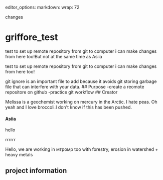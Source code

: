 editor_options: markdown: wrap: 72 

changes 

# griffore_test

test to set up remote repository from git to computer
i can make changes from here too!But not at the same time as Asiia


test to set up remote repository from git to computer i can make changes from here too!

git ignore is an important file to add because it avoids git storing garbage file that can interfere with your data. \## Purpose -create a reomote repositore on github -practice git workflow \## Creator

Melissa is a geochemist working on mercury in the Arctic. I hate peas. Oh yeah and I love broccoli.I don't know if this has been pushed.

#### Asiia


hello


rrrrrr

Hello, we are working in мтромр too with forestry, erosion in watershed + heavy metals

## project information
